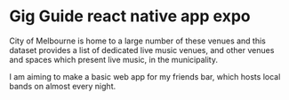 # Gig Guide react native app expo

City of Melbourne is home to a large number of these venues and this dataset provides a list of dedicated live music venues, and other venues and spaces which present live music, in the municipality.

I am aiming to make a basic web app for my friends bar, which hosts local bands on almost every night.  